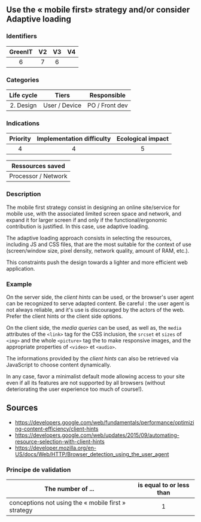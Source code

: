 ## Use the « mobile first» strategy and/or consider Adaptive loading

### Identifiers

| GreenIT | V2  | V3  |  V4  |
|:-------:|:---:|:---:|:----:|
|  6      |  7  |  6  |      |

### Categories

| Life cycle |     Tiers     |  Responsible   |
|:----------:|:-------------:|:--------------:|
| 2. Design  | User / Device | PO / Front dev |

### Indications

| Priority | Implementation difficulty | Ecological impact |
|:--------:|:-------------------------:|:-----------------:|
|     4    |             4             |         5         |

|  Ressources saved   |
|:-------------------:|
| Processor / Network |

### Description


The mobile first strategy consist in designing an online site/service for mobile use, with the associated limited screen 
space and network, and expand it for larger screen if and only if the functional/ergonomic contribution is justified. In
this case, use adaptive loading.

The adaptive loading approach consists in selecting the resources, including JS and CSS files, that are the most suitable
for the context of use (screen/window size, pixel density, network quality, amount of RAM, etc.).

This constraints push the design towards a lighter and more efficient web application.

### Example

On the server side, the _client hints_ can be used, or the browser's user agent can be recognized to serve adapted content.
Be careful : the user agent is not always reliable, and it's use is discouraged by the actors of the web. Prefer the
client hints or the client side options.

On the client side, the _media queries_ can be used, as well as, the `media` attributes of the `<link>` tag for the CSS inclusion,
the `srcset` et `sizes` of `<img>` and the whole `<picture>` tag the to make responsive images, and the appropriate
properties of `<video>` et `<audio>`. 

The informations provided by the _client hints_ can also be retrieved via JavaScript to choose content dynamically.

In any case, favor a minimalist default mode allowing access to your site even if all its features are not supported 
by all browsers (without deteriorating the user experience too much of course!).

## Sources

* https://developers.google.com/web/fundamentals/performance/optimizing-content-efficiency/client-hints
* https://developers.google.com/web/updates/2015/09/automating-resource-selection-with-client-hints
* https://developer.mozilla.org/en-US/docs/Web/HTTP/Browser_detection_using_the_user_agent

### Principe de validation

| The number of ...                                   | is equal to or less than |  
|-----------------------------------------------------|:------------------------:|
| conceptions not using the « mobile first » strategy |            1             |
